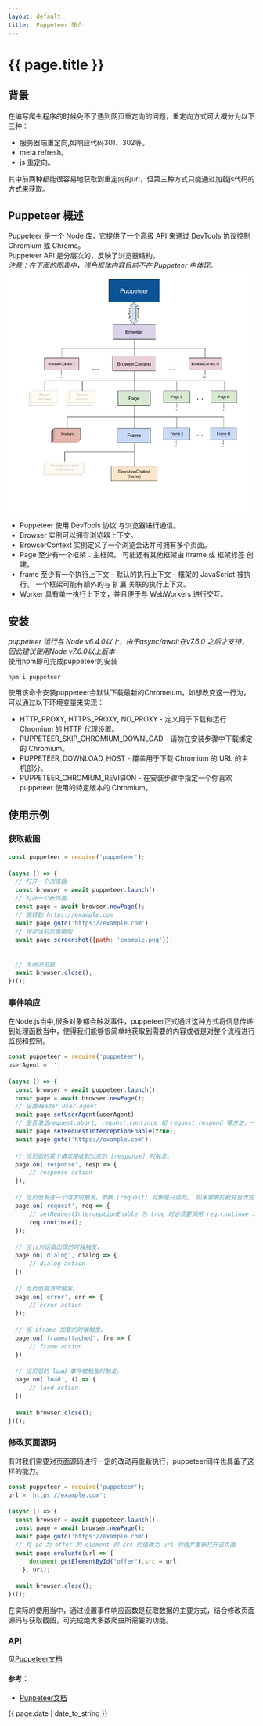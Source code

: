 ```yaml
---
layout: default
title:  Puppeteer 简介
---
```


<h1>{{ page.title }}</h1>

## 背景
在编写爬虫程序的时候免不了遇到网页重定向的问题，重定向方式可大概分为以下三种：
* 服务器端重定向,如响应代码301、302等。
* meta refresh。
* js 重定向。  

其中前两种都能很容易地获取到重定向的url，但第三种方式只能通过加载js代码的方式来获取。

## Puppeteer 概述
Puppeteer 是一个 Node 库，它提供了一个高级 API 来通过 DevTools 协议控制 Chromium 或 Chrome。  
Puppeteer API 是分层次的，反映了浏览器结构。  
*注意：在下面的图表中，浅色框体内容目前不在 Puppeteer 中体现。*  
![](../_pictures/puppeteer_achrive.png)
* Puppeteer 使用 DevTools 协议 与浏览器进行通信。  
* Browser 实例可以拥有浏览器上下文。  
* BrowserContext 实例定义了一个浏览会话并可拥有多个页面。  
* Page 至少有一个框架：主框架。 可能还有其他框架由 iframe 或 框架标签 创建。  
* frame 至少有一个执行上下文 - 默认的执行上下文 - 框架的 JavaScript 被执行。 一个框架可能有额外的与 扩展 关联的执行上下文。  
* Worker 具有单一执行上下文，并且便于与 WebWorkers 进行交互。  

## 安装
*puppeteer 运行与 Node v6.4.0以上，由于async/await在v7.6.0 之后才支持，因此建议使用Node v7.6.0以上版本*  
使用npm即可完成puppeteer的安装   
```shell
npm i puppeteer
```
使用该命令安装puppeteer会默认下载最新的Chromeium，如想改变这一行为，可以通过以下环境变量来实现：  
* HTTP_PROXY, HTTPS_PROXY, NO_PROXY - 定义用于下载和运行 Chromium 的 HTTP 代理设置。
* PUPPETEER_SKIP_CHROMIUM_DOWNLOAD - 请勿在安装步骤中下载绑定的 Chromium。
* PUPPETEER_DOWNLOAD_HOST - 覆盖用于下载 Chromium 的 URL 的主机部分。
* PUPPETEER_CHROMIUM_REVISION - 在安装步骤中指定一个你喜欢 puppeteer 使用的特定版本的 Chromium。

## 使用示例
### 获取截图
```javascript
const puppeteer = require('puppeteer');

(async () => {
  // 打开一个浏览器
  const browser = await puppeteer.launch();
  // 打开一个新页面
  const page = await browser.newPage();
  // 跳转到 https://example.com
  await page.goto('https://example.com');
  // 保存当前页面截图
  await page.screenshot({path: 'example.png'});


  // 关闭浏览器
  await browser.close();
})();
```

### 事件响应
在Node.js当中,很多对象都会触发事件，puppeteer正式通过这种方式将信息传递到处理函数当中，使得我们能够很简单地获取到需要的内容或者是对整个流程进行监视和控制。
```javascript
const puppeteer = require('puppeteer');
userAgent = '';

(async () => {
  const browser = await puppeteer.launch();
  const page = await browser.newPage();
  // 设置Header User-Agent
  await page.setUserAgent(userAgent)
  // 是否激活request.abort, request.continue 和 request.respond 等方法，一个请求之后可能会有多个异步请求，如加载图片等，通过该方法可以中断加载图片等行为
  await page.setRequestInterceptionEnable(true);
  await page.goto('https://example.com');
  
  // 当页面的某个请求接收到对应的 [response] 时触发。
  page.on('response', resp => {
      // response action
  });

  // 当页面发送一个请求时触发。参数 [request] 对象是只读的。 如果需要拦截并且改变请求,可将setRequestInterceptionEnable设为 true
  page.on('request', req => {
      // setRequestInterceptionEnable 为 true 时必须要调用 req.continue 才会进行请求
      req.continue();
  });

  // 当js对话框出现的时候触发。
  page.on('dialog', dialog => {
      // dialog action
  })

  // 当页面崩溃时触发。
  page.on('error', err => {
      // error action
  });

  // 当 iframe 加载的时候触发。
  page.on('frameattached', frm => {
      // frame action
  })

  // 当页面的 load 事件被触发时触发。
  page.on('load', () => {
      // laod action
  })

  await browser.close();
})();
```

### 修改页面源码
有时我们需要对页面源码进行一定的改动再重新执行，puppeteer同样也具备了这样的能力。
```javascript
const puppeteer = require('puppeteer');
url = 'https://example.com';

(async () => {
  const browser = await puppeteer.launch();
  const page = await browser.newPage();
  await page.goto('https://example.com');
  // 将 id 为 offer 的 element 的 src 的值改为 url 的值并重新打开该页面
  await page.evaluate(url => {
      document.getElementById("offer").src = url;
    }, url);

  await browser.close();
})();
```

在实际的使用当中，通过设置事件响应函数是获取数据的主要方式，结合修改页面源码与获取截图，可完成绝大多数爬虫所需要的功能。

### API
见[Puppeteer文档](https://zhaoqize.github.io/puppeteer-api-zh_CN/#/?id=%e6%a6%82%e8%bf%b0https://zhaoqize.github.io/puppeteer-api-zh_CN/#/?id=puppeteer-%e4%b8%ad%e6%96%87%e6%96%87%e6%a1%a3)

#### 参考：
* [Puppeteer文档](https://zhaoqize.github.io/puppeteer-api-zh_CN/#/?id=%e6%a6%82%e8%bf%b0https://zhaoqize.github.io/puppeteer-api-zh_CN/#/?id=puppeteer-%e4%b8%ad%e6%96%87%e6%96%87%e6%a1%a3)

<p>{{ page.date | date_to_string }}</p>
